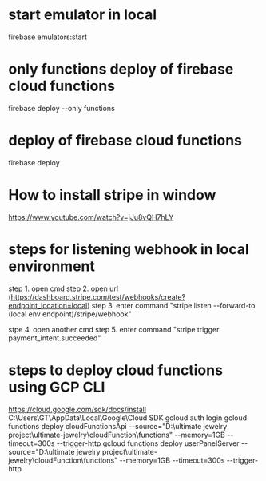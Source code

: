 # start emulator in local

firebase emulators:start

# only functions deploy of firebase cloud functions

firebase deploy --only functions

# deploy of firebase cloud functions

firebase deploy

# How to install stripe in window

https://www.youtube.com/watch?v=jJu8vQH7hLY

# steps for listening webhook in local environment

step 1. open cmd
step 2. open url (https://dashboard.stripe.com/test/webhooks/create?endpoint_location=local)
step 3. enter command "stripe listen --forward-to (local env endpoint)/stripe/webhook"

stpe 4. open another cmd
step 5. enter command "stripe trigger payment_intent.succeeded"

# steps to deploy cloud functions using GCP CLI

https://cloud.google.com/sdk/docs/install
C:\Users\GT\AppData\Local\Google\Cloud SDK
gcloud auth login
gcloud functions deploy cloudFunctionsApi --source="D:\ultimate jewelry project\ultimate-jewelry\cloudFunction\functions" --memory=1GB --timeout=300s --trigger-http
gcloud functions deploy userPanelServer --source="D:\ultimate jewelry project\ultimate-jewelry\cloudFunction\functions" --memory=1GB --timeout=300s --trigger-http
